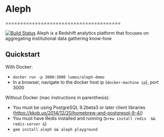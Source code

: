 # Aleph
=======================================

[![Build Status](https://api.travis-ci.org/lumoslabs/aleph.svg?branch=master)](https://magnum.travis-ci.com/lumoslabs/self_service_analytics)
Aleph is a Redshift analytics platform that focuses on aggregating institutional data gathering know-how

## Quickstart

With Docker:

* `docker run -p 3000:3000 lumos/aleph-demo`
* In a browser, navigate to the docker host ip (`docker-machine ip`), port 3000

Without Docker (mac instructions in parenthesis):

* You must be using PostgreSQL 9.2beta3 or later client libraries (https://kkob.us/2014/12/20/homebrew-and-postgresql-9-4/)
* You must have Redis installed and running (`brew install redis  && redis-server &`)
* `gem install aleph && aleph playground`
